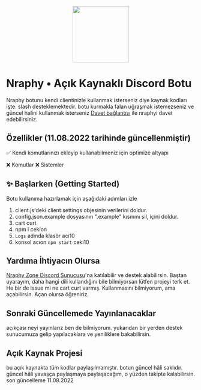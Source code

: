<p align="center">
  <img width="150" height="150" href="https://discord.com/oauth2/authorize?client_id=700959962452459550&permissions=8&redirect_uri=https://discord.gg/VppTU9h&scope=applications.commands%20bot&response_type=code" src="https://cdn.discordapp.com/attachments/801418986809589771/1007426236894691378/Narpitti.png">
</p>

# Nraphy • Açık Kaynaklı Discord Botu
Nraphy botunu kendi clientinizle kullanmak isterseniz diye kaynak kodları işte. slash desteklemektedir. botu kurmakla falan uğraşmak istemezseniz ve güncel halini kullanmak isterseniz [Davet bağlantısı](https://discord.com/oauth2/authorize?client_id=700959962452459550&permissions=8&redirect_uri=https://discord.gg/VppTU9h&scope=applications.commands%20bot&response_type=code) ile nraphyi davet edebilirsiniz.

## Özellikler (11.08.2022 tarihinde güncellenmiştir)
✅ Kendi komutlarınızı ekleyip kullanabilmeniz için optimize altyapı

❌ Komutlar
❌ Sistemler

## ✨ Başlarken (Getting Started)
Botu kullanıma hazırlamak için aşağıdaki adımları izle
1. client.js'deki client.settings objesinin verilerini doldur.
2. config.json.example dosyasının ".example" kısmını sil, içini doldur.
3. cart curt
31. npm i cekion
89. `Logs` adında klasör acı10
4. konsol acıon `npm start` ceki10

## Yardıma İhtiyacın Olursa
[Nraphy Zone Discord Sunucusu](https://discord.gg/JhasTMZr2A)'na katılabilir ve destek alabilirsin. Baştan uyarayım, daha hangi dili kullandığını bile bilmiyorsan lütfen projeyi terk et. He bir de issue mi ne cart curt varmış. Kullanmasını bilmiyorum, ama açabilirsin. Açan olursa öğreniriz.

## Sonraki Güncellemede Yayınlanacaklar
açıkçası neyi yayınlarız ben de bilmiyorum. yukarıdan bir yerden destek sunucumuza gelip yapılacaklara ve yeniliklere bakabilirsin.

## Açık Kaynak Projesi
bu açık kaynakta tüm kodlar paylaşılmamıştır. botun güncel hâli saklıdır. güncel hâli yavaşça paylaşmaya paylaşacağım, o yüzden takipte kalabilirsin. son güncelleme 11.08.2022
